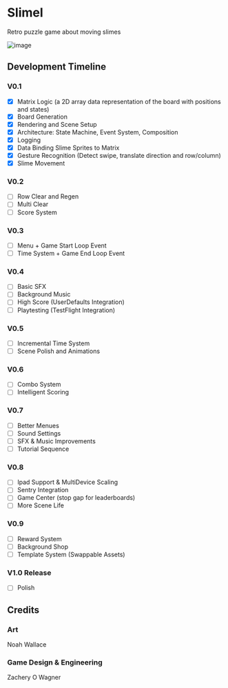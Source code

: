 # Slimel
 Retro puzzle game about moving slimes

![image](https://github.com/ZacheryWagner/SlimeGame/assets/25253120/0b530155-1d6b-416c-ad77-b9a904c41dc7)

## Development Timeline
### V0.1
- [x] Matrix Logic (a 2D array data representation of the board with positions and states)
- [x] Board Generation
- [x] Rendering and Scene Setup
- [x] Architecture: State Machine, Event System, Composition
- [x] Logging
- [x] Data Binding Slime Sprites to Matrix
- [x] Gesture Recognition (Detect swipe, translate direction and row/column)
- [x] Slime Movement

### V0.2
- [ ] Row Clear and Regen
- [ ] Multi Clear
- [ ] Score System

### V0.3
- [ ] Menu + Game Start Loop Event
- [ ] Time System + Game End Loop Event

### V0.4
- [ ] Basic SFX
- [ ] Background Music
- [ ] High Score (UserDefaults Integration)
- [ ] Playtesting (TestFlight Integration)

### V0.5
- [ ] Incremental Time System
- [ ] Scene Polish and Animations

### V0.6
- [ ] Combo System
- [ ] Intelligent Scoring

### V0.7
- [ ] Better Menues
- [ ] Sound Settings
- [ ] SFX & Music Improvements
- [ ] Tutorial Sequence

### V0.8
- [ ] Ipad Support & MultiDevice Scaling
- [ ] Sentry Integration
- [ ] Game Center (stop gap for leaderboards)
- [ ] More Scene Life

### V0.9
- [ ] Reward System
- [ ] Background Shop
- [ ] Template System (Swappable Assets)

### V1.0 Release
- [ ] Polish

## Credits

### Art
Noah Wallace

### Game Design & Engineering
Zachery O Wagner
